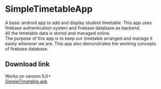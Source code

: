 # SimpleTimetableApp
A basic android app to add and display student timetable.
This app uses firebase authentication system and firebase database as backend.  
All the timetable data is stored and managed online.  
The purpose of this app is to keep our timetable arranged and manage it easily wherever we are.
This app also demonstrates the working concepts of firebase database.
## Download link
Works on version 5.0+  
[SimpleTimetable.apk](https://drive.google.com/file/d/13UZqbz008D0VBT8JELGkgV3pRt3ceJpR/view?usp=sharing)
